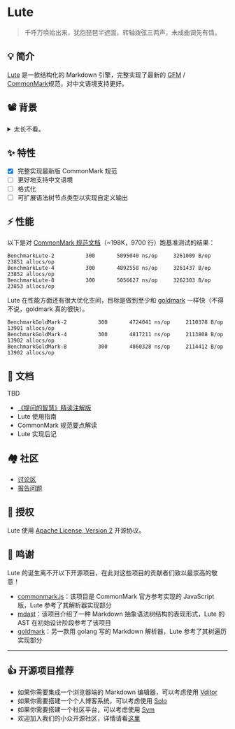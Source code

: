 # Lute

> 千呼万唤始出来，犹抱琵琶半遮面。转轴拨弦三两声，未成曲调先有情。

## 💡 简介

[Lute](https://github.com/b3log/lute) 是一款结构化的 Markdown 引擎，完整实现了最新的 [GFM](https://github.github.com/gfm/) / [CommonMark](https://commonmark.org)规范，对中文语境支持更好。

## 📽️ 背景

<details>
<summary>太长不看。</summary>
<br>

之前我一直在使用其他 Markdown 引擎，他们或多或少都有些“瑕疵”：

* 对标准规范的支持不一致
* 对“怪异”文本处理非常耗时，甚至挂死

Lute 的目标是构建一个结构化的 Markdown 引擎，实现 GFM/CommonMark 规范。所谓的“结构化”指的是从输入的 MD 文本构建抽象语法树，通过操作树来进行 HTML 输出、原文格式化等。
支持 GFM/CM 规范则是为了保证没有二义性，让同一份 Markdown 文本可以在实现这两个规范的 Markdown 引擎处理后得到一样的结果，这一点非常重要。

实现规范的 Markdown 引擎并不多，我想试试看自己能不能写上一个，这也是 Lute 的动机之一。关于如何实现一个 Markdown 引擎，网上众说纷纭：

* 有的人说 Markdown 适合用正则解析，因为文法规则太简单
* 也有的人说 Markdown 可以用编译原理来处理，正则太难维护

我赞同后者，因为正则确实太难维护而且运行效率较低。最重要的原因是符合 GFM/CM 规范的 Markdown 引擎的核心解析算法是不可能用正则写出来的，因为规范定义的规则实在是太复杂了。

暂时抛开实现方式，回到“结构化”这一点上。结构化的目的并不只是为了优美，它的意义在于为 [Vditor](https://github.com/b3log/vditor) 提供良好的数据结构，让 Vditor 实现所见即所得的特性提供有力支撑。

最终，我们会将 Vditor 打造为下一代的 Markdown 编辑器，为未来而构建。

</details>

## ✨  特性

* [x] 完整实现最新版 CommonMark 规范
* [ ] 更好地支持中文语境
* [ ] 格式化
* [ ] 可扩展语法树节点类型以实现自定义输出

## ⚡ 性能

以下是对 [CommonMark 规范文档](https://github.com/commonmark/commonmark-spec-web/blob/gh-pages/0.29/spec.txt)（~198K，9700 行）跑基准测试的结果：

```
BenchmarkLute-2   	     300	   5095040 ns/op	 3261009 B/op	   23851 allocs/op
BenchmarkLute-4   	     300	   4892558 ns/op	 3261437 B/op	   23852 allocs/op
BenchmarkLute-8   	     300	   5056627 ns/op	 3262303 B/op	   23853 allocs/op
```

Lute 在性能方面还有很大优化空间，目标是做到至少和 [goldmark](https://github.com/yuin/goldmark) 一样快（不得不说，goldmark 真的很快）。

```
BenchmarkGoldMark-2   	     300	   4724041 ns/op	 2110378 B/op	   13901 allocs/op
BenchmarkGoldMark-4   	     300	   4817211 ns/op	 2113808 B/op	   13902 allocs/op
BenchmarkGoldMark-8   	     300	   4860328 ns/op	 2114412 B/op	   13902 allocs/op
```

## 📜 文档

TBD

* [《提问的智慧》精读注解版](https://hacpai.com/article/1536377163156)
* Lute 使用指南
* CommonMark 规范要点解读
* Lute 实现后记

## 🏘️ 社区

* [讨论区](https://hacpai.com/tag/lute)
* [报告问题](https://github.com/b3log/lute/issues/new/choose)

## 📄 授权

Lute 使用 [Apache License, Version 2](https://www.apache.org/licenses/LICENSE-2.0) 开源协议。

## 🙏 鸣谢

Lute 的诞生离不开以下开源项目，在此对这些项目的贡献者们致以最崇高的敬意！

* [commonmark.js](https://github.com/commonmark/commonmark.js)：该项目是 CommonMark 官方参考实现的 JavaScript 版，Lute 参考了其解析器实现部分
* [mdast](https://github.com/syntax-tree/mdast)：该项目介绍了一种 Markdown 抽象语法树结构的表现形式，Lute 的 AST 在初始设计阶段参考了该项目
* [goldmark](https://github.com/yuin/goldmark)：另一款用 golang 写的 Markdown 解析器，Lute 参考了其树遍历实现部分

---

## 👍 开源项目推荐

* 如果你需要集成一个浏览器端的 Markdown 编辑器，可以考虑使用 [Vditor](https://github.com/b3log/vditor)
* 如果你需要搭建一个个人博客系统，可以考虑使用 [Solo](https://github.com/b3log/solo)
* 如果你需要搭建一个社区平台，可以考虑使用 [Sym](https://github.com/b3log/symphony)
* 欢迎加入我们的小众开源社区，详情请看[这里](https://hacpai.com/article/1463025124998)
